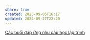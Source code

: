 ```yaml
---
share: true
created: 2023-09-05T16:17
updated: 2024-09-27T22:20
---
```

[Các buổi đáp ứng nhu cầu học lập trình](../../../C%C3%A1c%20bu%E1%BB%95i%20hu%E1%BA%A5n%20luy%E1%BB%87n%20l%E1%BA%ADp%20tr%C3%ACnh/4%20Th%C3%A0nh%20ph%E1%BA%A9m/Truy%E1%BB%81n%20th%C3%B4ng/C%C3%A1c%20bu%E1%BB%95i%20%C4%91%C3%A1p%20%E1%BB%A9ng%20nhu%20c%E1%BA%A7u%20h%E1%BB%8Dc%20l%E1%BA%ADp%20tr%C3%ACnh.md)

# 